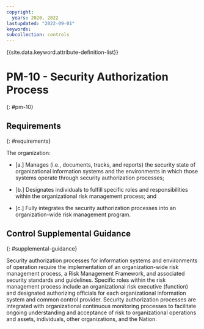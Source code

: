 ```yaml
---
copyright:
  years: 2020, 2022
lastupdated: "2022-09-01"
keywords: 
subcollection: controls
---
```



{{site.data.keyword.attribute-definition-list}}


# PM-10 - Security Authorization Process
{: #pm-10}

## Requirements
{: #requirements}

The organization:

- \[a.\] Manages (i.e., documents, tracks, and reports) the security state of organizational information systems and the environments in which those systems operate through security authorization processes;

- \[b.\] Designates individuals to fulfill specific roles and responsibilities within the organizational risk management process; and

- \[c.\] Fully integrates the security authorization processes into an organization-wide risk management program.

## Control Supplemental Guidance
{: #supplemental-guidance}

Security authorization processes for information systems and environments of operation require the implementation of an organization-wide risk management process, a Risk Management Framework, and associated security standards and guidelines. Specific roles within the risk management process include an organizational risk executive (function) and designated authorizing officials for each organizational information system and common control provider. Security authorization processes are integrated with organizational continuous monitoring processes to facilitate ongoing understanding and acceptance of risk to organizational operations and assets, individuals, other organizations, and the Nation.
